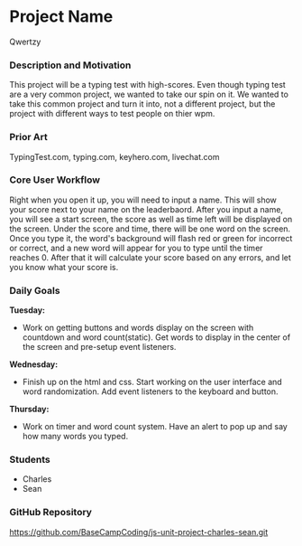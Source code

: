 # Project Name
Qwertzy

### Description and Motivation
This project will be a typing test with high-scores. Even though typing test are a very common project, we wanted to take our spin on it. We wanted to take this common project and turn it into, not a different project, but the project with different ways to test people on thier wpm.

### Prior Art
TypingTest.com, typing.com, keyhero.com, livechat.com

### Core User Workflow
Right when you open it up, you will need to input a name. This will show your score next to your name on the leaderbaord. After you input a name, you will see a start screen, the score as well as time left will be displayed on the screen. Under the score and time, there will be one word on the screen. Once you type it, the word's background will flash red or green for incorrect or correct, and a new word will appear for you to type until the timer reaches 0. After that it will calculate your score based on any errors, and let you know what your score is.

### Daily Goals
**Tuesday:**
- Work on getting buttons and words display on the screen with countdown and word count(static). Get words to display in the center of the screen and pre-setup event listeners.

**Wednesday:**
- Finish up on the html and css. Start working on the user interface and word randomization. Add event listeners to the keyboard and button.

**Thursday:**
- Work on timer and word count system. Have an alert to pop up and say how many words you typed.

### Students
- Charles
- Sean

### GitHub Repository

https://github.com/BaseCampCoding/js-unit-project-charles-sean.git 